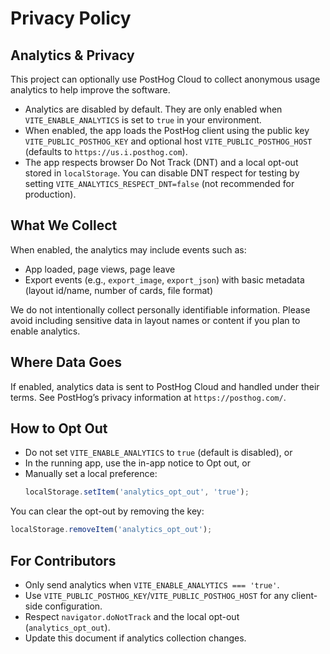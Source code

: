 # Privacy Policy

## Analytics & Privacy

This project can optionally use PostHog Cloud to collect anonymous usage analytics to help improve the software.

- Analytics are disabled by default. They are only enabled when `VITE_ENABLE_ANALYTICS` is set to `true` in your environment.
- When enabled, the app loads the PostHog client using the public key `VITE_PUBLIC_POSTHOG_KEY` and optional host `VITE_PUBLIC_POSTHOG_HOST` (defaults to `https://us.i.posthog.com`).
- The app respects browser Do Not Track (DNT) and a local opt-out stored in `localStorage`. You can disable DNT respect for testing by setting `VITE_ANALYTICS_RESPECT_DNT=false` (not recommended for production).

## What We Collect

When enabled, the analytics may include events such as:
- App loaded, page views, page leave
- Export events (e.g., `export_image`, `export_json`) with basic metadata (layout id/name, number of cards, file format)

We do not intentionally collect personally identifiable information. Please avoid including sensitive data in layout names or content if you plan to enable analytics.

## Where Data Goes

If enabled, analytics data is sent to PostHog Cloud and handled under their terms. See PostHog’s privacy information at `https://posthog.com/`.

## How to Opt Out

- Do not set `VITE_ENABLE_ANALYTICS` to `true` (default is disabled), or
- In the running app, use the in-app notice to Opt out, or
- Manually set a local preference:
  ```js
  localStorage.setItem('analytics_opt_out', 'true');
  ```

You can clear the opt-out by removing the key:
```js
localStorage.removeItem('analytics_opt_out');
```

## For Contributors

- Only send analytics when `VITE_ENABLE_ANALYTICS === 'true'`.
- Use `VITE_PUBLIC_POSTHOG_KEY`/`VITE_PUBLIC_POSTHOG_HOST` for any client-side configuration.
- Respect `navigator.doNotTrack` and the local opt-out (`analytics_opt_out`).
- Update this document if analytics collection changes.
